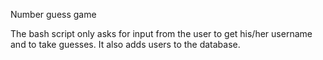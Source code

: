 Number guess game

The bash script only asks for input from the user to get his/her username and to take guesses.
It also adds users to the database.

